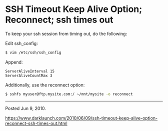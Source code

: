# SSH Timeout Keep Alive Option; Reconnect; ssh times out

To keep your ssh session from timing out, do the following:

Edit ssh_config:

```bash
$ vim /etc/ssh/ssh_config
```

Append:

```
ServerAliveInterval 15
ServerAliveCountMax 3
```

Additionally, use the reconnect option:

```bash
$ sshfs myuser@ftp.mysite.com:/ ~/mnt/mysite -o reconnect
```

---

Posted Jun 9, 2010.

https://www.darklaunch.com/2010/06/09/ssh-timeout-keep-alive-option-reconnect-ssh-times-out.html
